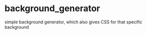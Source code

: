 # background_generator
simple background generator, which also gives CSS for that specific background
